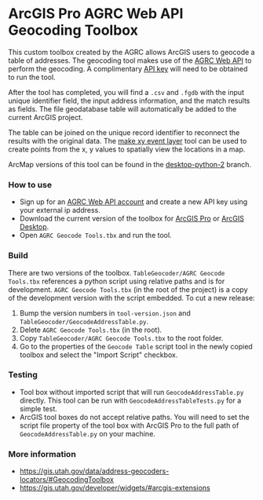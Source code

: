 # ArcGIS Pro AGRC Web API Geocoding Toolbox

This custom toolbox created by the AGRC allows ArcGIS users to geocode a table of addresses. The geocoding tool makes use of the [AGRC Web API](https://api.mapserv.utah.gov) to perform the geocoding. A complimentary [API key](https://developer.mapserv.utah.gov) will need to be obtained to run the tool. 

After the tool has completed, you will find a `.csv` and `.fgdb` with the input unique identifier field, the input address information, and the match results as fields. The file geodatabase table will automatically be added to the current ArcGIS project. 

The table can be joined on the unique record identifier to reconnect the results with the original data. The [make xy event layer](https://pro.arcgis.com/en/pro-app/tool-reference/data-management/make-xy-event-layer.htm) tool can be used to create points from the x, y values to spatially view the locations in a map.

ArcMap versions of this tool can be found in the [desktop-python-2](https://github.com/agrc/geocoding-toolbox/tree/desktop-python-2) branch.

### How to use

- Sign up for an [AGRC Web API account](https://developer.mapserv.utah.gov) and create a new API key using your external ip address.
- Download the current version of the toolbox for [ArcGIS Pro](https://github.com/agrc/geocoding-toolbox/raw/master/AGRC%20Geocode%20Tools.tbx) or [ArcGIS Desktop](https://github.com/agrc/geocoding-toolbox/raw/desktop-python-2/AGRC%20Geocode%20Tools.tbx).
- Open `AGRC Geocode Tools.tbx` and run the tool.

### Build

There are two versions of the toolbox. `TableGeocoder/AGRC Geocode Tools.tbx` references a python script using relative paths and is for development. `AGRC Geocode Tools.tbx` (in the root of the project) is a copy of the development version with the script embedded. To cut a new release:

1. Bump the version numbers in `tool-version.json` and `TableGeocoder/GeocodeAddressTable.py`.
1. Delete `AGRC Geocode Tools.tbx` (in the root).
1. Copy `TableGeocoder/AGRC Geocode Tools.tbx` to the root folder.
1. Go to the properties of the `Geocode Table` script tool in the newly copied toolbox and select the "Import Script" checkbox.

### Testing

- Tool box without imported script that will run `GeocodeAddressTable.py` directly. This tool can be run with `GeocodeAddressTableTests.py` for a simple test.
- ArcGIS tool boxes do not accept relative paths. You will need to set the script file property of the tool box with ArcGIS Pro to the full path of `GeocodeAddressTable.py` on your machine.

### More information

- https://gis.utah.gov/data/address-geocoders-locators/#GeocodingToolbox
- https://gis.utah.gov/developer/widgets/#arcgis-extensions
